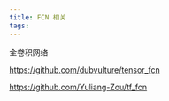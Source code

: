 ```yaml
---
title: FCN 相关
tags:
---
```



全卷积网络


https://github.com/dubvulture/tensor_fcn

https://github.com/Yuliang-Zou/tf_fcn